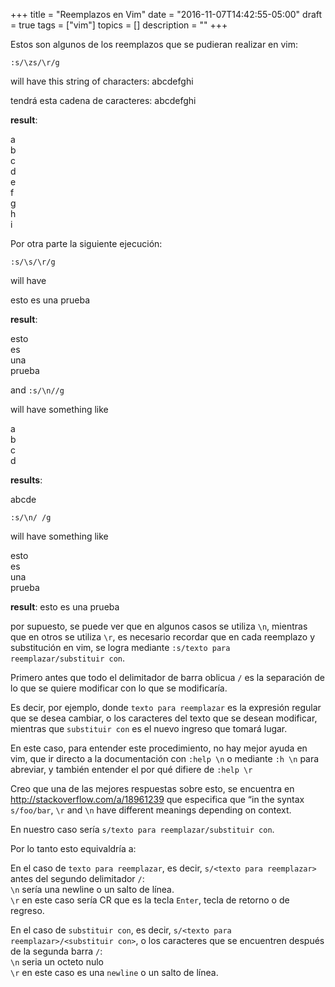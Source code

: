 +++
title = "Reemplazos en Vim"
date = "2016-11-07T14:42:55-05:00"
draft = true
tags = ["vim"]
topics = []
description = ""
+++
<p>Estos son algunos de los reemplazos que se pudieran realizar en vim:</p>

<pre><code>:s/\zs/\r/g
</code></pre>

<p>will have this string of characters: abcdefghi</p>

<p>tendrá esta cadena de caracteres: abcdefghi</p>

<p><strong>result</strong>:</p>

<p>a<br>
b<br>
c<br>
d<br>
e<br>
f<br>
g<br>
h<br>
i</p>

<p>Por otra parte la siguiente ejecución:</p>

<pre><code>:s/\s/\r/g 
</code></pre>

<p>will have</p>

<p>esto es una prueba</p>

<p><strong>result</strong>:</p>

<p>esto<br>
es<br>
una<br>
prueba</p>

<p>and <code>:s/\n//g</code></p>

<p>will have something like</p>

<p>a<br>
b<br>
c<br>
d</p>

<p><strong>results</strong>:</p>

<p>abcde</p>

<pre><code>:s/\n/ /g
</code></pre>

<p>will have something like</p>

<p>esto<br>
es<br>
una<br>
prueba</p>

<p><strong>result</strong>: esto es una prueba</p>

<p>por supuesto, se puede ver que en algunos casos se utiliza <code>\n</code>, mientras que en otros se utiliza <code>\r</code>, es necesario recordar que en cada reemplazo y substitución en vim, se logra mediante <code>:s/texto para reemplazar/substituir con</code>.</p>

<p>Primero antes que todo el delimitador de barra oblicua <code>/</code> es la separación de lo que se quiere modificar con lo que se modificaría.</p>

<p>Es decir, por ejemplo, donde <code>texto para reemplazar</code> es la expresión regular que se desea cambiar, o los caracteres del texto que se desean modificar, mientras que <code>substituir con</code> es el nuevo ingreso que tomará lugar.</p>

<p>En este caso, para entender este procedimiento, no hay mejor ayuda en vim, que ir directo a la documentación con <code>:help \n</code> o mediante <code>:h \n</code> para abreviar, y también entender el por qué difiere de <code>:help \r</code></p>

<p>Creo que una de las mejores respuestas sobre esto, se encuentra en <a href="http://stackoverflow.com/a/18961239">http://stackoverflow.com/a/18961239</a> que especifica que “in the syntax <code>s/foo/bar</code>, <code>\r</code> and <code>\n</code> have different meanings depending on context.</p>

<p>En nuestro caso sería <code>s/texto para reemplazar/substituir con</code>.</p>

<p>Por lo tanto esto equivaldría a:</p>

<p>En el caso de <code>texto para reemplazar</code>, es decir, <code>s/&lt;texto para reemplazar&gt;</code> antes del segundo delimitador <code>/</code>:<br>
<code>\n</code> sería una newline  o un salto de línea.<br>
<code>\r</code> en este caso sería CR que es la tecla <code>Enter</code>, tecla de retorno o de regreso.</p>

<p>En el caso de <code>substituir con</code>, es decir, <code>s/&lt;texto para reemplazar&gt;/&lt;substituir con&gt;</code>, o los caracteres que se encuentren después de la segunda barra <code>/</code>:<br>
<code>\n</code> seria un octeto nulo<br>
<code>\r</code> en este caso es una <code>newline</code> o un salto de línea.</p>
